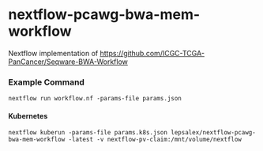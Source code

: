 # nextflow-pcawg-bwa-mem-workflow
Nextflow implementation of https://github.com/ICGC-TCGA-PanCancer/Seqware-BWA-Workflow

### Example Command
`nextflow run workflow.nf -params-file params.json`

#### Kubernetes
`nextflow kuberun -params-file params.k8s.json lepsalex/nextflow-pcawg-bwa-mem-workflow -latest -v nextflow-pv-claim:/mnt/volume/nextflow`